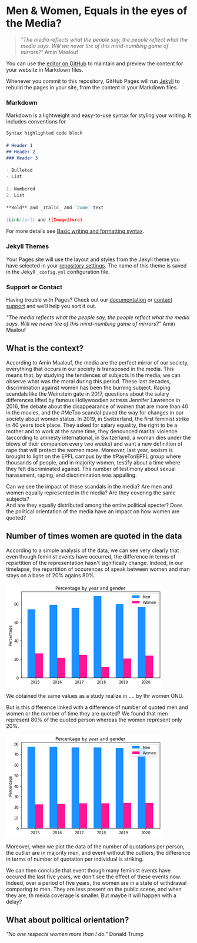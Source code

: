 # Men & Women, Equals in the eyes of the Media?

> _"The media reflects what the people say, the people reflect what the media says. Will we never tire of this mind-numbing game of mirrors?"_
Amin Maalouf


You can use the [editor on GitHub](https://github.com/PrunelleLM/Adata_scientists_project/edit/gh-pages/index.md) to maintain and preview the content for your website in Markdown files.

Whenever you commit to this repository, GitHub Pages will run [Jekyll](https://jekyllrb.com/) to rebuild the pages in your site, from the content in your Markdown files.

### Markdown

Markdown is a lightweight and easy-to-use syntax for styling your writing. It includes conventions for

```markdown
Syntax highlighted code block

# Header 1
## Header 2
### Header 3

- Bulleted
- List

1. Numbered
2. List

**Bold** and _Italic_ and `Code` text

[Link](url) and ![Image](src)
```

For more details see [Basic writing and formatting syntax](https://docs.github.com/en/github/writing-on-github/getting-started-with-writing-and-formatting-on-github/basic-writing-and-formatting-syntax).

### Jekyll Themes

Your Pages site will use the layout and styles from the Jekyll theme you have selected in your [repository settings](https://github.com/PrunelleLM/Adata_scientists_project/settings/pages). The name of this theme is saved in the Jekyll `_config.yml` configuration file.

### Support or Contact

Having trouble with Pages? Check out our [documentation](https://docs.github.com/categories/github-pages-basics/) or [contact support](https://support.github.com/contact) and we’ll help you sort it out.

_"The media reflects what the people say, the people reflect what the media says. Will we never tire of this mind-numbing game of mirrors?"_
Amin Maalouf



## What is the context?
According to Amin Maalouf, the media are the perfect mirror of our society, everything that occurs in our society is transposed in the media. This means that, by studying the tendences of subjects in the media, we can observe what was the moral during this period. 
These last decades, discrimination against women has been the burning subject. Raping scandals like the Weinstein gate in 2017, questions about the salary differences lifted by famous Hollywoodien actress Jennifer Lawrence in 2016, the debate about the disappearance of women that are more than 40 in the movies, and the #MeToo scandal paved the way for changes in our society about women status. In 2019, in Switzerland, the first feminist strike in 40 years took place. They asked for salary equality, the right to be a mother and to work at the same time, they denounced marital violence (according to amnesty international, in Switzerland, a woman dies under the blows of their companion every two weeks) and want a new definition of rape that will protect the women more. Moreover, last year, sexism is brought to light on the EPFL campus by the #PayeTonEPFL group where thousands of people, and in majority women, testify about a time where they felt discriminated against. The number of testimony about sexual harassment, raping, and discrimination was appalling. 
 
Can we see the impact of these scandals in the media? Are men and women equally represented in the media? Are they covering the same subjects?  
And are they equally distributed among the entire political specter? Does the political orientation of the media have an impact on how women are quoted?
 
## Number of times women are quoted in the data
 According to a simple analysis of the data, we can see very clearly that even though feminist events have occurred, the difference in terms of repartition of the representation hasn't significally change. Indeed, in our timelapse, the repartition of occurences of speak between women and man stays on a base of 20% agains 80%.

![Percentage_global_gender.png](https://github.com/PrunelleLM/Adata_scientists_project/blob/gh-pages/Percentage_global_gender.png)

We obtained the same values as a study realize in .... by thr women ONU.

But is this difference linked with a difference of number of quoted men and women or the number of time they are quoted?
We found that men represent 80% of the quoted person whereas the women represent only 20%.

![Percentage_global_peok.png](https://github.com/PrunelleLM/Adata_scientists_project/blob/gh-pages/Percentage_global_peok.png)

Moreover, when we plot the data of the number of quotations per person, the outlier are in majority men, and event without the outliers, the difference in terms of number of quotation per individual is striking.

We can then conclude that event though many feminist events have occured the last five years, we don't see the effect of these events now. Indeed, over a period of five years, the women are in a state of withdrawal comparing to men. They are less present on the public scene, and when they are, th meida coverage is smaller. 
But maybe it will happen with a delay?


## What about political orientation?
_"No one respects women more than I do."_ 
Donald Trump
 

